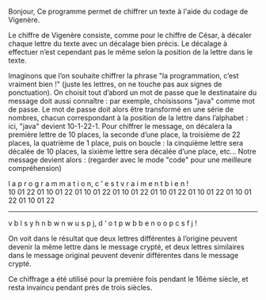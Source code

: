 Bonjour, 
Ce programme permet de chiffrer un texte à l'aide du codage de Vigenère.

Le chiffre de Vigenère consiste, comme pour le chiffre de César, à décaler chaque lettre du texte avec un décalage bien précis. Le décalage à effectuer n’est cependant pas le même selon la position de la lettre dans le texte.

Imaginons que l’on souhaite chiffrer la phrase "la programmation, c’est vraiment bien !" (juste les
lettres, on ne touche pas aux signes de ponctuation). On choisit tout d’abord un mot de passe que le
destinataire du message doit aussi connaître : par exemple, choisissons "java" comme mot de passe. Le
mot de passe doit alors être transformé en une série de nombres, chacun correspondant à la position de
la lettre dans l’alphabet : ici, "java" devient 10-1-22-1. 
Pour chiffrer le message, on décalera la première lettre de 10 places, la seconde d’une place, la troisième
de 22 places, la quatrième de 1 place, puis on boucle : la cinquième lettre sera décalée de 10 places, la
sixième lettre sera décalée d’une place, etc...
Notre message devient alors :
(regarder avec le mode "code" pour une meilleure compréhension)

l  a  p  r  o  g  r  a  m  m  a  t  i  o  n, c ’ e  s  t  v  r  a  i  m  e  n  t  b  i  e  n  !                                                      
10 01 22 01 10 01 22 01 10 01 22 01 10 01 22 01  10 01 22 01 10 01 22 01 10 01 22 01 10 01 22

----------------------------------------------------------------------------------------------------------------
v  b  l  s  y  h  n  b  w  n  w  u  s  p  j,  d ’ o  t  p  w  b  b  e  n  o  o  p  c  s  f  j  !


On voit dans le résultat que deux lettres différentes à l’origine peuvent devenir la même lettre dans
le message crypté, et deux lettres similaires dans le message original peuvent devenir différentes dans le
message crypté.


Ce chiffrage a été utilisé pour la première fois pendant le 16ème siècle, et resta invaincu pendant près de trois siècles.
